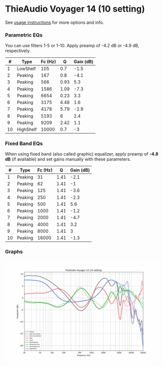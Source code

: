 # ThieAudio Voyager 14 (10 setting)
See [usage instructions](https://github.com/jaakkopasanen/AutoEq#usage) for more options and info.

### Parametric EQs
You can use filters 1-5 or 1-10. Apply preamp of -4.2 dB or -4.9 dB, respectively.

|   # | Type      |   Fc (Hz) |    Q |   Gain (dB) |
|-----|-----------|-----------|------|-------------|
|   1 | LowShelf  |       105 | 0.7  |        -1.5 |
|   2 | Peaking   |       167 | 0.8  |        -4.1 |
|   3 | Peaking   |       566 | 0.93 |         5.3 |
|   4 | Peaking   |      1586 | 1.09 |        -7.3 |
|   5 | Peaking   |      6654 | 0.23 |         3.3 |
|   6 | Peaking   |      3175 | 4.48 |         1.6 |
|   7 | Peaking   |      4178 | 5.79 |        -2.9 |
|   8 | Peaking   |      5193 | 6    |         2.4 |
|   9 | Peaking   |      9209 | 2.42 |         1.1 |
|  10 | HighShelf |     10000 | 0.7  |        -3   |

### Fixed Band EQs
When using fixed band (also called graphic) equalizer, apply preamp of **-4.8 dB** (if available) and set gains manually with these parameters.

|   # | Type    |   Fc (Hz) |    Q |   Gain (dB) |
|-----|---------|-----------|------|-------------|
|   1 | Peaking |        31 | 1.41 |        -2.1 |
|   2 | Peaking |        62 | 1.41 |        -1   |
|   3 | Peaking |       125 | 1.41 |        -3.6 |
|   4 | Peaking |       250 | 1.41 |        -2.3 |
|   5 | Peaking |       500 | 1.41 |         5.6 |
|   6 | Peaking |      1000 | 1.41 |        -1.2 |
|   7 | Peaking |      2000 | 1.41 |        -4.7 |
|   8 | Peaking |      4000 | 1.41 |         3.2 |
|   9 | Peaking |      8000 | 1.41 |         3   |
|  10 | Peaking |     16000 | 1.41 |        -1.3 |

### Graphs
![](./ThieAudio%20Voyager%2014%20(10%20setting).png)
